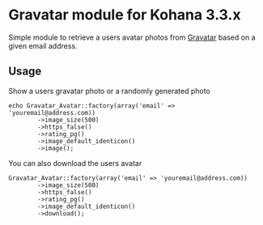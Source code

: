 # Gravatar module for Kohana 3.3.x

Simple module to retrieve a users avatar photos from [Gravatar](https://gravatar.com) based on a given email address.

## Usage

Show a users gravatar photo or a randomly generated photo

    echo Gravatar_Avatar::factory(array('email' => 'youremail@address.com))
            ->image_size(500)
            ->https_false()
            ->rating_pg()
            ->image_default_identicon()
            ->image();

You can also download the users avatar

    Gravatar_Avatar::factory(array('email' => 'youremail@address.com))
            ->image_size(500)
            ->https_false()
            ->rating_pg()
            ->image_default_identicon()
            ->download();